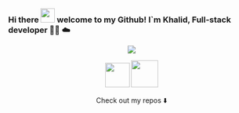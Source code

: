 
### Hi there <img src="https://github.com/piyushP7pravin/piyushP7pravin/blob/master/Hi.gif" width="29px"> welcome to my Github! I`m Khalid, Full-stack developer 👨‍💻 ☁️

<p align="center">
 <img src="https://media.giphy.com/media/d8KefZiJ2ae0VMAmsi/giphy.gif"/>
</p>


<p align="center">
<a href= "https://web.telegram.org/#/im?p=@devkhalidjs" target="_blank"><img src="https://img.icons8.com/ios-filled/50/000000/telegram-app.png" width="50" /></a>
<a href= "mailto:dev.khalid.js@gmail.com" target="_blank"><img src="https://img.icons8.com/carbon-copy/100/000000/gmail.png" width="55"/></a>
</p>

<p align="center">
Check out my repos ⬇️  
</p>

